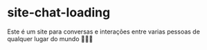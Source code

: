 # site-chat-loading
Este é um site para conversas e interações entre varias pessoas de qualquer lugar do mundo 🐣🐣🐣
